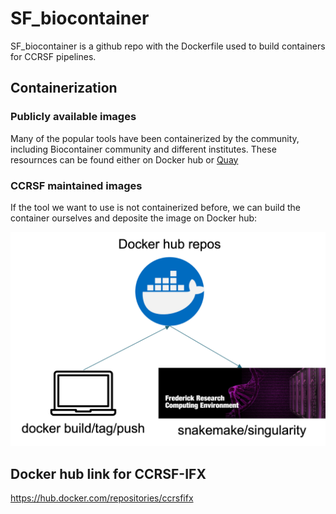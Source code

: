 # SF_biocontainer

SF_biocontainer is a github repo with the Dockerfile used to build containers for CCRSF pipelines.


## Containerization 

### Publicly available images

Many of the popular tools have been containerized by the community, including Biocontainer community and different institutes. These resournces can be found either on Docker hub or [Quay](https://quay.io/organization/biocontainers)

### CCRSF maintained images

If the tool we want to use is not containerized before, we can build the container ourselves and deposite the image on Docker hub: 

![](containerization.png)

## Docker hub link for CCRSF-IFX 

https://hub.docker.com/repositories/ccrsfifx

